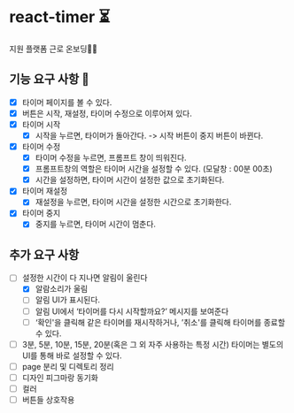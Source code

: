 # react-timer ⏳

지원 플랫폼 근로 온보딩💪🏻

## 기능 요구 사항 📝

- [x] 타이머 페이지를 볼 수 있다.
- [x] 버튼은 시작, 재설정, 타이머 수정으로 이루어져 있다.
- [x] 타이머 시작
  - [x] 시작을 누르면, 타이머가 돌아간다. -> 시작 버튼이 중지 버튼이 바뀐다.
- [x] 타이머 수정
  - [x] 타이머 수정을 누르면, 프롬프트 창이 띄워진다.
  - [x] 프롬프트창의 역할은 타이머 시간을 설정할 수 있다. (모달창 : 00분 00초)
  - [x] 시간을 설정하면, 타이머 시간이 설정한 값으로 초기화된다.
- [x] 타이머 재설정
  - [x] 재설정을 누르면, 타이머 시간을 설정한 시간으로 초기화한다.
- [x] 타이머 중지
  - [x] 중지를 누르면, 타이머 시간이 멈춘다.

## 추가 요구 사항

- [ ] 설정한 시간이 다 지나면 알림이 울린다
  - [x] 알람소리가 울림
  - [ ] 알림 UI가 표시된다.
  - [ ] 알림 UI에서 ‘타이머를 다시 시작할까요?’ 메시지를 보여준다
  - [ ] ‘확인'을 클릭해 같은 타이머를 재시작하거나, ’취소'를 클릭해 타이머를 종료할 수 있다.
- [ ] 3분, 5분, 10분, 15분, 20분(혹은 그 외 자주 사용하는 특정 시간) 타이머는 별도의 UI를 통해 바로 설정할 수 있다.
- [ ] page 분리 및 디렉토리 정리
- [ ] 디자인 피그마랑 동기화
- [ ] 컬러
- [ ] 버튼들 상호작용
